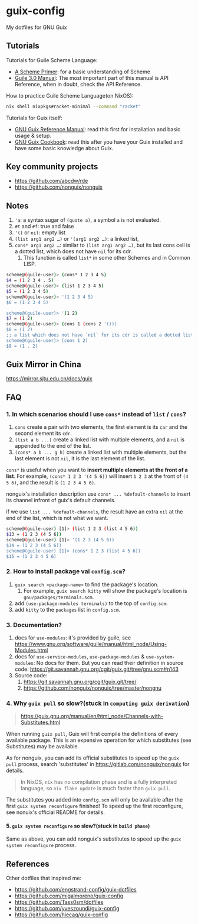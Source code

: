 # guix-config

My dotfiles for GNU Guix

## Tutorials

Tutorials for Guile Scheme Language:

- [A Scheme Primer](https://spritely.institute/static/papers/scheme-primer.html): for a basic understanding of Scheme
- [Guile 3.0 Manual](https://www.gnu.org/software/guile/manual/): The most important part of this manual is API Reference, when in doubt, check the API Reference.

How to practice Guile Scheme Language(on NixOS):

```bash
nix shell nixpkgs#racket-minimal --command "racket"
```

Tutorials for Guix itself:

- [GNU Guix Reference Manual](https://guix.gnu.org/en/manual/en/guix.html): read this first for installation and basic usage & setup.
- [GNU Guix Cookbook](https://guix.gnu.org/en/cookbook/en/guix-cookbook.html): read this after you have your Guix installed and have some basic knowledge about Guix.

## Key community projects

- <https://github.com/abcdw/rde>
- <https://github.com/nonguix/nonguix>

## Notes

1. `'a`: a syntax sugar of `(quote a)`, a symbol `a` is not evaluated.
1. `#t` and `#f`: true and false
1. `'()` or `nil`: empty list
1. `(list arg1 arg2 …)` or `'(arg1 arg2 …)`: a linked list,
1. `cons* arg1 arg2 …`: similar to `(list arg1 arg2 …)`, but its last cons cell is a dotted list, which does not have `nil` for its cdr.
   1. This function is called `list*` in some other Schemes and in Common LISP.

```bash
scheme@(guile-user)> (cons* 1 2 3 4 5)
$4 = (1 2 3 4 . 5)
scheme@(guile-user)> (list 1 2 3 4 5)
$5 = (1 2 3 4 5)
scheme@(guile-user)> '(1 2 3 4 5)
$6 = (1 2 3 4 5)

scheme@(guile-user)> '(1 2)
$7 = (1 2)
scheme@(guile-user)> (cons 1 (cons 2 '()))
$8 = (1 2)
;; a list which does not have `nil` for its cdr is called a dotted list.
scheme@(guile-user)> (cons 1 2)
$9 = (1 . 2)
```

## Guix Mirror in China

<https://mirror.sjtu.edu.cn/docs/guix>

## FAQ

### 1. In which scenarios should I use `cons*` instead of `list` / `cons`?

1. `cons` create a pair with two elements, the first element is its `car` and the second element its `cdr`.
2. `(list a b ...)` create a linked list with multiple elements, and a `nil` is appended to the end of the list.
3. `(cons* a b ... g h)` create a linked list with multiple elements, but the last element is not `nil`, it is the last element of the list.

`cons*` is useful when you want to **insert multiple elements at the front of a list**. For example, `(cons* 1 2 3 '(4 5 6))` will insert `1 2 3` at the front of `(4 5 6)`, and the result is `(1 2 3 4 5 6)`.

nonguix's installation description use `cons* ... %default-channels` to insert its channel infront of guix's default channels.

if we use `list ... %default-channels`, the result have an extra `nil` at the end of the list, which is not what we want.

```bash
scheme@(guile-user) [1]> (list 1 2 3 (list 4 5 6))
$13 = (1 2 3 (4 5 6))
scheme@(guile-user) [1]> '(1 2 3 (4 5 6))
$14 = (1 2 3 (4 5 6))
scheme@(guile-user) [1]> (cons* 1 2 3 (list 4 5 6))
$15 = (1 2 3 4 5 6)
```

### 2. How to install package vai `config.scm`?

1. `guix search <package-name>` to find the package's location.
   1. For example, `guix search kitty` will show the package's location is `gnu/packages/terminals.scm`.
1. add `(use-package-modules terminals)` to the top of `config.scm`.
1. add `kitty` to the `packages` list in `config.scm`.

### 3. Documentation?

1. docs for `use-modules`: it's provided by guile, see <https://www.gnu.org/software/guile/manual/html_node/Using-Modules.html>
1. docs for `use-service-modules`, `use-package-modules` & `use-system-modules`: No docs for them. But you can read their definition in source code: <https://git.savannah.gnu.org/cgit/guix.git/tree/gnu.scm#n143>
1. Source code:
   1. <https://git.savannah.gnu.org/cgit/guix.git/tree/>
   1. <https://github.com/nonguix/nonguix/tree/master/nongnu>

### 4. Why `guix pull` so slow?(stuck in `computing guix derivation`)

> https://guix.gnu.org/manual/en/html_node/Channels-with-Substitutes.html

When running `guix pull`, Guix will first compile the definitions of every available package. This is an expensive operation for which substitutes (see Substitutes) may be available.

As for nonguix, you can add its official substitutes to speed up the `guix pull` process, search 'substitutes' in <https://gitlab.com/nonguix/nonguix> for details.

> In NixOS, `nix` has no compilation phase and is a fully interpreted language, so `nix flake update` is much faster than `guix pull`.

The substitutes you added into `config.scm` will only be available after the first `guix system reconfigure` finished!
To speed up the first reconfigure, see nonuix's official README for details.

#### 5. `guix system reconfigure` so slow?(stuck in `build phase`)

Same as above, you can add nonguix's substitutes to speed up the `guix system reconfigure` process.

## References

Other dotfiles that inspired me:

- <https://github.com/engstrand-config/guix-dotfiles>
- <https://github.com/migalmoreno/guix-config>
- <https://github.com/Tass0sm/dotfiles>
- <https://github.com/yveszoundi/guix-config>
- <https://github.com/hiecaq/guix-config>
